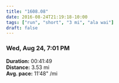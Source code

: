 ```yaml
---
title: "1608.08"
date: 2016-08-24T21:19:18-10:00
tags: ["run", "short", "3 mi", "ala wai"]
draft: false
---
```


### Wed, Aug 24, 7:01 PM

**Duration:** 00:41:49  
**Distance:** 3.53 mi  
**Avg. pace:** 11'48" /mi